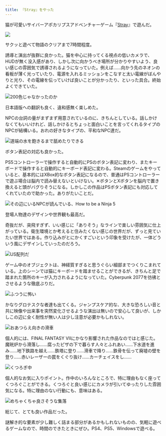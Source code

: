 ```yaml
---
title: 『Stray』をやった
---
```

猫が可愛いサイバーアポカリプスアドベンチャーゲーム『[Stray](https://store.steampowered.com/app/1332010/Stray/?l=japanese)』で遊んだ。

![](https://lh3.googleusercontent.com/docs/AG8NV2YsfBujv2MNDwp280faSJjaf_kBgTFZgh9MuO-MyW7Ud-ox-CLDQ5f7gTg_e88MaSprQiQMiFHdm16GdCcYt_cHxgAaeB4KSclfUXJcVTTsln6ApR-f5bvmqcpCEdw9a_K-s0NccxG14pXOqEPWgXycwdO6x2SiPxkCzaYIJbDc88Xv1KJwocfjIkIJzQr9HbTeK1nzY7rdrvmd3J_1CGXlmHTImhYVmZRDbOddSMqLOiLnCdKuCOONRwRoPveIfYKVU7ajlzkp5QLV_ZTbBxnZNCMzK3295dvsG7fR7Uo_ij3BAGp5zK_p_lzVl5nTLM_VFCj7dfmxagDhgqGR5wcaKgf2Xd-nS5IiaqZPDR6DaSunzbkubOa0C9XNWQjVeFlk4288JIdlHhxM2CVdfVWG0XBKENw-jxK_ypNNUf_yTSMmSY_6THMw89_cw0vIlrKhtGvkoqS_bDELKOuCIym0wSlPqFmLXlAPpRq_VsYG5J4SIciplPRIiy5MbB72LC04CxwQLkegiG5lOCHrnslL8_jQGz1tghF1YaHkZg4EvXB3LDv_kgcQiCs7jUYH1mAD5q_rrNkTczggBYNxTB2zHvx98yLrFyNMPaiHES0TxyZF4heA_u_OhQzI9OdrHDHebpQ_yqMCnYPZJVDAczN2GX4AK_nfeCUYdssbOae0IGOHlNRtpqD9J7_XY_GuI8hzmKVBY4vcA8X4UBGmK9rKT9nGelkxjdhk65i0wuNsa5_wnZ_SAn_JelyLIO-3631LZLpnGLFW_sJcFNGrQ1DV70C43QqgBa6klTBxYaW734ZfxrX4o8har3mFLlcRiktB0ZQ_oz3qA4iTSWTWZDMiTFiPU9MCIMxqSOuGXrvO_O_xWRvH7YNWxBAqE4K10hkT8V2rpz-5mJ5cgGOHnMCqXrknlMSLC4nj53fpCX3yMucyPNeRY8rCy2kIwIaNyKH5m1r88d6IMARpxnpbQL-8Q-e6BoQ-x45CFISHxOqNro2HICunBa_6rMMvuSaBse3Cuq40SH1aAFBsWV-hsCaPOP1V95pOPb5A3NwX9n1QlQ9JcUT1xc_QpngrrLnWf3DnCkhueTqqyFyPeLEpaTNzNHp55xqGaKCvyDaXVcoyU0-koKZVcukBy8OEsUox-XnL09ccOdaahmvgKSRerqbdEMtigUL5z8AOjO64HDo6PrcB_4OiQbu2PR5XOMjXHaurKBxWQiIGAy8NeBvaDDCG1F2hZpns2-gRBoMXhGSBg68FJg)

サクッと遊べて物語のクリアまで7時間程度。

誘導と演出が抜群に良かった。猫を中心に持ってくる視点の低いカメラで、HUDが無く没入感があり、しかし次に向かうべき場所が分かりやすいよう、良い感じの雰囲気で誘導されるようになっていた。例えば……向かう先のネオンの看板が薄く光っていたり、電源を入れるミッションをこなすと太い電線がぼんやりと光り、その電線を伝っていけば良いことが分かったり、といった具合。終始よくできていた。

![](https://lh3.googleusercontent.com/docs/AG8NV2a28yH57QvWYhqJaIto43Df8C-r5GKHewKOZlPr0QKjXzW9br_EUeK0FnIsEprkZey7TYvfKd3cKcJvvANyi6Aa1A-wxcx7UEOiLA3ywJw9gIwdjYpFWSVGkb04tMmP5ZWOT1spcQon0WztY-DZDgDIAfONv5AciKfDg-sGtxVkbc1vUTsijBDz1uyggY4dN-0eYckj4qrbh18fh4sysaHstpZHW6pAMfBDFCRMaZf15iKxfTbYld-BgMsw4ZrS_W_4QOAuaCih3C9RKDMbpEjvqgHWEbRCfh88VZU8M2lFAFwTCckYoFDepjj60PxGC0j7vciUYAB-m-WB6hNZrgYl7VqijxOAtdZD-ze3nqYDzm8AYvoPjOM2M5ctYi_cxn88qEs5n1WjB0K2Ur6PW6jE5NL2ro5LJnVKFuRWGjtdssW4Z_Kxwvz1HO0ZFo0vdQP_wB9vtYI76Fo9QjatPTPzdnlP2-NEKjI86B3oGAQn9YxwSsPVqkY84E32uKENsOk8wVnepM9YgO0tTXXEyQGMN6syQPL_n3gbuibXkUI0OvX3MNxJ7evGspwx_gQLH88SLqC8RhwbwFUl_bomOgFKEHP-CDROb0czNychbJoaNCIqx6XZDtxv9ExeeJh7kzgzH3ycWx4_-q-R6f9NXvzkXa3q47OlpIGHVUH4AygsKusSeXj-3dAPxHttBZarlAPjwOxN0Ryk9ytYEmwkG3XrYoe_7vUiOsk4PLIq1bP9AVoCMBLiLn1FdFl4jYMausaBHKyrnoX7WGEeyh1OmwkzkWpQwQ-Nmx0_zn9pOB-bjiJdWsYwJtShQcetVW_rlkQE67Q6OIUJia6DbgkyvlNi4rhBbZ5e5fL-UAsAdMehrFtcq0Pxi1cQ93dtQp90EgO9H2W5vlhvh02SoLWbi1WglVzHii-ZJjgKr1IkzUTxRYTOwMa_vml8ehAaPZnxv3_8JAT8HKHT9YOBEV-H0TV5uz4iDmw5oFn-iq9UPXc21NCxIZbUGRZ77bikVYf6dw4NsHIqfYaOK-FgetSrtDA-T4C9xHF9IJOoAAr1D_Z8FhBIZWV5s4sT68rBMwPWsRT9RHBEsSxQQSNA8oCC0SpxUla7FnaM5dvJXM4ujWTkNAKh3gdKIz4Cm6o1sPlNHwRPfqt4M4qatnQRt717bv8rACgtzmTQAIlyEcmDd-rwMoGP9RQvBb8-OT_VcCmHX0D753ZnZ7PVqM5IgdvOJVh4uXI2ZPcBpUAYiz0SLF4RYUbTlg "200色じゃなかったのか")

日本語版への翻訳も良く、違和感無く楽しめた。

NPCの台詞の量がまずまず用意されているのに、きちんとしている。話しかけなくてもいいけれど、話しかけるとちょっと面白いことを言ってくれるタイプのNPCが結構いる。おれの好きなタイプの、平和なNPC達だ。

![](https://lh3.googleusercontent.com/docs/AG8NV2bNbav9Ig-fVDvnrncqz0A9Eawn9dDNFQS6cOVvbbt8s-JE6IbcJr4hBsQJawcd0CPO-4UlxleJkRimBRYG7qBxzcupbDxTcP3K3OKY2NzyVSUb2IwUtgWcHWlM0TZSj2ooCfU8C6AJQx3muVshNX37bW0XY_nGcfItKk7--JGl-qwmCg2mSQIepKzSWlT2EgItkSLo5NxBqFaVTNMgRyaHNaOuWuI0DqPmz_e6Vf1WQtOB8kS1DjVJvzSyHNgwHsheCEz6GW2dfdmYCO3xHhdKaKUhK-mSoEl_urw53UpbabE_bbXhU0TF-Y8w6m8KbCzyEOtJXSCcszWyoymQueqfjun5fe5RGMGwvyG9tNjEc4pgCHTxF3DI4L-HwmZAl6eNlyD5QdqtTphB3hKFOC72S7zlxTQZbRIur9JFCreu95eGEvLBCVSgx8x3hErqjhafyLGZNVckQ_8EkvLVBEX2EpgUsKcsjZAp0IPVk0pXl2hxZI4A7Y-dENke7co6w44jSQSDmtmdPjFbdqGrt7vhdT7d2Jz46W36E8pTdlWn34a0TKf62L9fEWWpFFRFMeMYwRWH9QWO89J6N45swhnOikLfRYKTkvscCRrLmBNkhbdn1kPRG5WP6JMHxfbMJMOLkY1bSnHSNbRmQtLlIR1lcCVZr1zyx1gIL25_ZOfxmVDfYLeAa-V-wDUv142xDzHDv-E8NiSJWnpYr6rrsXai6Dm0PuDye5UiuNRmwhpZDY-DC9q5BczeIhacyNtvjRfwhxMxD3s8ZwapH6-Z3MuZP3OzKMaoEEinEMR0sPiU_VwBaUh5BkWHp7gEXBIVb1ewmlldMAOXeb9m3xdLI_F4xCwMZ_1vnqNCSZET-uyTNMp9HyjvaAr2PVTUWrdrAAIVrEfCcgPP6NTqiu_57H867j_TJmWOK0OUIVIgE7v9iwya8RBpPtzw6rsnYskt-SejH9M0xn4rXnkkRt1NQnR_-7MvI3Qj8ptB1cEEddViqUYyUG_B1eWkXUqEJ4hzaAdr8DlovfIKUmWOdQyKaZ--u0jD_CNWcpuTq945eWxsbVVFl1yjMpAvD_OvsAseKhGmGSvAJ0ZrR-dWGROPBRhV3O17kQzuf80D5JP7pmH7DXJ5EXKmewxNzTwAFFfeHN177VOLZGCUVABCvDR8iKfdHVzy-oKapzYm38DEr7YpoB2pEn-aDjbYjKKNNtpqpRvV7it1IJenjP_FI4laqpWCHQQ5M2R99vXTRK82bjI2pFkP5g "道端の水を飽きるまで舐めたりできる")

ボタン表記の対応も良かった。

PS5コントローラーで操作すると自動的にPSのボタン表記に変わり、またキーボードで操作すると自動的にキーボード表記に変わる。Steamのゲームをやっていると、基本的にはXBox的なボタン表記になるので、普通はPSコントローラーで遊ぶ場合は脳内で読み替えないといけない。✕ボタンとXボタンを脳内で置き換えると頭がバグりそうになる。しかしこの作品はPSボタン表記にも対応してくれていたので助かった。ありがたいことだ。

![](https://lh3.googleusercontent.com/docs/AG8NV2YG3rSELyz-4ymT4ExTiDh_d43wdkNgS1hkVNTCOVMoaUh88pv-FVjQfEfYWS8XI9unuHj4i5wyayRnzR1pDDoj0LBk8xHZwpgesGRD9u_podv7Jhz83Dd9nXDezfMufMdicVdo6B0d7YwjgN78WOQdeyWv7dj8XCKhMcfACkV0O-wNocrDCQuioQNIo9lMlj-c9twLp6z824k82fmqFQfweVWpSSa2v7fcMFFNSfrxS8UPT8CDyJ4Xqjimf6fxN8GXeHP5Hv6xftyXkqJDkwGvWejKbP0kgdQxKqffyenHnLVdMbV4aH0E2fQ47ir3HAanVhtS6jGEZ87pPLS4uXmdjPBCxKKjhGWi7x4nCCQI41rYoPuqH7hTVxoS4A2MKtxRE6JfD2_Xr7jgBcyNAKLp11Qd7bfRVku5-zgk1n79yYgsWeNzodSsi-5O-hSQjVP3hOGtmUI-H8FAwi3CdKx6Q1pJGQ6zcs7xJStk0GXpRmy9krrfhe96ACU4bHSVPaeJ96Dsza38Oft2CDSrKjDxG7zg8q7mo92kvYvW3-8DziisbP5be57VcA7-67VoQcybhb_ZjXaKNmJyRrlVXihxerykzkCIgyyvkvHGyN5BJuwDx8_azWz3YsGwWCWechfiuyf2pD6UKK6J11_bG6SkFrqjVFPl7ZYXT03JlYb4MaDH0-0wMVMalYAsNvZhuKLtRfxWSXYu_6wZCmUGZ65dWItYmu8nTWVWeVGk1Fsyt2o-1clBePYOoNhNvJSBtGDRKlGa8t0WZq891xE8PdwOxryB1oyCXjyecRezyCSjJjnfWci2O3kSrVpkcppGRTMHV2GHPxp_AYcW0sVe5B2dNLi9uuhoKBIh5pOUCU6cJOYjRk-iDE61Baydd6vQAnWbozEPDNU2uAymn3o_ntq0IxTxGzpn7J108d6cOxvZPU0eoxPYnrG8UzwnWYLwMTDv1L4ckZNbAMSmwMt99t8IPhy51dwm6q8gFkLFSXLSv3zIXg17_DOKCed-1mDjDOm5OtINlEbj5ZclMJ5QRtf6IJyyimQbSv6yhChOWpvzoN5zipeLwfBW1_fRUI04zlG4OUvCbjVVkJRMr8Xe8f974w17lU3RQWGlrG-Mid57QkAsFXX_dBxrn2be73C_naI9c4h1bEs_GLL26Xj7Ll1vYPMZ1j-27XdqAlUC-U7mEB2USr-qB5sZtoJGP-vBiKZlT6z-KDH_MG-FFHVQ4_Seynnm7lugYdIWqtaxmBSLrN8BuA "その辺にいるNPCが読んでいる、How to be a Ninja 5")

登場人物達のデザインや世界観も最高だ。

奇抜だが、突飛すぎず、いい感じに「ありそう」なラインで楽しい雰囲気に仕上がっている。衛生環境とか考えると住みたくない感じの世界だが、ずっと見ていたい世界ではある。作り込みがとにかくすごいという印象を受けたが、一体どういう風にデザインしていったのだろう。

![](https://lh3.googleusercontent.com/docs/AG8NV2bFuqKNCMR7grLEesPMxv4Y4fYN5vLiH-N5OGskedhYgYDFh_gO2TXO-8mZsDrfn9kSiIbGhQih05HGz88ucR_WtL-l4lSAaIz-6wMg2mt-Zp24pUh7iA1A0xRo6WJBeM-LbYrAWMjx7AfjKi9z6jYYA-gHa_vYj792mLApmoxs6kIQN96uDj4cV8iFLqqLMgn4fvrYVi1TqGAzeEs8CvUall1qtd_MbdWwKm_KAGZ_xmfOb-r2YXSkeMrLM0zh6D_pqp5HxNzMCMn3C0MuHm1Gj5ZhKQD42p2FNOJzaF95Dy8w6ADBz6epj8Nh_Al6oHSBP7ay1oqghLXRPQ1wO8fJDYY2D-AGRk6bsqKPHUHsIf7henJSgJJHaFgrIol_m31_DZv21XX-tCn5K5KuMS8GucYvuDiv1wSWmesSstex88x47WNOUGI7_iwiPlRET_mW4IbP-ZAlFeFteh4bBj7EKP4CwgnVk_QidrGINMoTQ6FXrc3pBdD98zXFrhVVQdktkO_1HYBIX_U3PB0fgkfk-0upKwau5igQcbBxoYZEIq6FG7SPg4bKEESIZmoE-BDNM9XIxTuw9Vunla6lzX2iqql3JGsk2J0ntuZMIRVaasAHneQ0eWGKlcmEsyBAUd1a4wzlBmKjtlggfEcSTl4TbXtbop5HbrJHTVulqqwD4ZCl0j2JwLKwSzQW_SkjMUWEQxa3Up1Mjp2SEIAHNaj261xPsjsq78CmMLM4n4Iz-2hZwhLZ3mpY1-06bTh7xScXH6KjBqcORAVzhgD-FpTiriMxMrqrTYzyRTY5QN60lHrJxgMuxu3cd75zvXeVD2gayW4MXrCDwfHNHDvPuZrEhluzf-AVi26yeQoH6-TFLsoK_4aGLgHkL2FpuHvM8qIiYmlofSqE9XPx_RRD4vHjge3gq5hxDqKYuJFWuc6aSi2yOInAdcVtAmLqPtY3e5Z2FsLsk5I1l7tEIFglPVIpsKRwAxVqeEW9hAvDLcJJNjUZu8DWdSJ0KO1ah-nYcLwbFRw0kVgiIFVWtjUU0AitVEW1USDrMfKsXG8UF6_09izyqco4e3Xn1JHKp-OFSQWskdEqwskMvfuRT1kEtdLDMcmnEgbHRNPa_KcUHyOQA8hoYNoKFFlNomWzhilM2IXZQL0wg0iXQp_qaUthIUgxbVQjaAVKG6YGZaxFxvxxxf1p66RmwW2-e5eGcvJXSRARgfPgkuUmlG1tx2WLRf09LJYa_PD895o6wnSfKN3zFHnwjw "US配列だ")

ゲーム中のオブジェクトは、神経質すぎると思うぐらい細部までつくりこまれている。上のシーンでは猫にキーボードを踏ませることができるが、きちんと足で踏まれた箇所のキーが入力されるようになっていた。Cyberpunk 2077を彷彿とさせるような徹底ぶりだ。

![](https://lh3.googleusercontent.com/docs/AG8NV2bdW1CN06K9YBOw253dOjx7ei4Yw1QfCwQofj1gLf9JbCs9XG9v1thwdLF9FUbeJsEtOcI0QAFKBRr12tGtz2ZJ26R1GvPMntBhDP-3xAGogE68y2FjHip5SjQmZ0wgwBXaTtyrWbfH3G-XAyInZN9DVU3X7pYuYCUJXWoaROGj-0Jqu2xgkCwleey40a3qF5drMKW9k_9Hov-6si8bRTqglvrTQRb2f5vrpZ8-7Eie-PN66urWNhL8kfxwqQa-k12DV1cZV1JjfwfiJE-7T1KY3ObYCL8XqRsL7y-4ZZTCPa2He4R23llIhZJg6wqyeXSuW_FwNPwD0Y9Z1IZ5zmLLss6pmZaMrwAHLcwgb6GPzGIVwTccQmE9g8qPC783ARzHCUMpGOxb-CTEd_nPtKKVAkBy2mwojypMzIituB2Yv48wHILfaDQj8gBV9GfVbznlZzZX6ucvzqBggR2iYp4yPhtXU0Y2bQj2vntDfn75-7vaq_WZrrsXsOr94f6u2q_252TmTqpkdyHjUI_NV8tB8p4IQ4Ln-ceCXIX_8lBtXQSa8LzaHk6d0M2xXXwvvXsv0GmzmSR_KIpdumryyVphEaNBYKCAmABUUzACJTuMO4nkkbLGEQUTUnS7u5NNSTu_qRst3eNW46gtFtDhnMjANs8hzscC7OHHae9CJnh8j2g-kZTdp3LI360fJQcC7e5tSQ1QWlrHk1RL1DbV18w9Ec7qbm0fBk3GuK8oepeOY_yDhhDCU5tZZeU2JtReEB0yp8bVh7-rbSlqtXbQpEO7VjApOAcQ6GzKrL_kaeNhRfgmivD5bnsNzZ_5ChUlD8nEcLmGt02_LeZW4NBDgux6VLSHeqIkXrfgmJ410tyGHeVMxlwk6UCw0WR9eWEYjAd9mAGAuH6jMlnDhL0hH1b9XShRltNcy0XkgSA4o7W8FT0mS74RLFyvTnZleFU2_bmvEfKYeuspY84Bt2-EBYcchmLsp5cjgjSAPvqNY7G-m-PHb8_SbF27ktkhHm9uxxB3zdP9cFiTxuP7empYc-Kna-s3Rl8NYsT9GBhFZdKLBW879NWZ7nNWiE3_erD49rByOknfg7wGnOz0Rn7KV4_bWMNcYIuP8lyrfXAy-brb43Ms_FApRCGaofifvAT4fdBoBMca0oq-chAoQK35_9gAiAXgt8tQiTnGvqT0ss_gOkVBVWjHvD-5r44qLiDfzcLb22S7jCIgx7-B_7H7DLvI_6F__xUiuDsKvsAtJGaFfiTKZA "ふつうに怖い")

かなりグロテスクな者達も出てくる。ジャンプスケア的な、大きな恐ろしい音と共に映像や出来事を突然変化させるような演出は無いので安心して良いが、しかしこの辺に全く耐性が無い人は少し注意が必要かもしれない。

![](https://lh3.googleusercontent.com/docs/AG8NV2bMW4liqZxNhvcyhgpfOXM2cuojvRuYcJAH647dklIVFkB7LdnK-t2Ss57bU2mMbjCsqSvps0qlG31LJ5CuiqMG-sLcMZAapaByIl3p3phePJIFNg830Hk0Sc1OS2AP_j1oV4lyi2QbpTCDCmwgfIoOimQST7CvrnEH1IS43GDv0UTXTN1K0A-kfC97kwyW1GjiVjmTNTDJEV-7YiFPiBN2xva4RY7glcLuLNckfS24maDoCGzAnjhmCZKV530Y6vmfHrKMJgO3r4kTdYq4APcbCUGpqLJvmul5kKM6392xBB6_OXbiw-IkNN29gUNo-R2grGeJqGd4ts1us8ki_2HAdYyA0hvT4H_6bX-QgkxymfHUfsQ8GsDLxCv057XrFXHMQPBHyirB50TTvyYisIt-UHEelfs2nu8BwWqNkoNHmnXkKTcXTCdHKGN_3mGdkJv1v5BM2vyjYV2UnrKD-gQctP3gsS0MX4qn9D9u3MzsPk25vanh268wTRI6da5b-4bBQujTv-mvqEkU5lsGtKJNXB6TJN0Y6h_wms3GL3zkRUCAm1MGufHMyibme1He8zU9dtC6SSIkQb9K_T7i0zfnIY87Ec0V9gcjynbEusSGXbP-IST5BHRrsWdrIVHG_YK0okVj-xbNm3LSCaQS7MV1xt3wTNjqIuhlL9lg3-H7V4Gb4QyZikae_kVJ8RFhCgW15XPAlrdjdbb6HGER5S_gPxW63GftHta2nsDjOSAQsOQXyy1brFjIaqLUHP3xLcPaz3BUZtlqI_1Ah7stXIkNapUHckURkfISQhbnAcgrGmEVdIGeeaz7D3-oX4E-rOlDRozmG6LW68HTDRPJ1ajJhrsAQUDuRMY00-162Ha_QBdn99BbwGOpg1igpei_X7I85ge8vEIgNSmHRZjynmBmz1Y5DO0hPXLuBgY763cwwhDFd_u0Q4r1mGCOIzxsc7QeYhBFKoS0_g6HaM30nmQAxFcjdaXCg6H-X14pHtiUpc4unpKntEy9dhQnk3nnEPsMfyNH0VGpC38kytkAoeGLA8rDwUZXbbhWRJ-WwncuGJW10a9ihdkiv4htJQd6r42Yiu81NGax170m1FXb1tbf6KiZ_DduGXnDLv-zMhxrlTQ3eqHDhnWXUpIVh9S9SLvZE3oIqEpByXpsp-Ui906OJSWM4r9QCrZtegmw62cb1B_fVo2dw_QdjqGQh6GPrKosJRFDqJUagv8avJqzXQHSBw-AWqyfs2ZzxQO9u5naF6zitQ "おあつらえ向きの滑車")

個人的には、FINAL FANTASY VIIにかなり影響された作品なのではと感じた。魔晄炉から滑落し……腐ったピザの下で暮らす人々とふれあい……下水道を進み……地下鉄路を越え……鉄塔に登り……滑車で降り……鉄骨を伝って廃墟の壁を登り……赤いレーザーの罠をくぐり抜け……カーチェイスをし……

![](https://lh3.googleusercontent.com/docs/AG8NV2aB_paFmbvBdmjoGUGONc5fnlkN7vhS3G_jKSkbPbsW__2jqx-WJPgV2y8W7jmMM-B7u9_W1lUnyV57al7HUqUkYpleDEu9wY_k6HD5kpcLB4m179Ug6JlOehPDnVJYsIVVimRqmZETiW0OfFjCDp5_vJk9JCyk9X0v-m3GcjgrueciGyufCavpXB7FDJZ-O3ALAdpwis6zlmmYbV5mSfBO06mYIktf6G4l-oRY1JSanz9iMn4csxeT3SGmyPFyk0kspMIuhGLyl8uNSJfC3YrBSeufl_0nF4ObtJ5yTPNhgLKMwj4pW-k6DnrA9D_RfvyI8zka7XTrK-qQQUWWQ_ZpEKuEoylpmw0YTHESe1OhDNa_lb4pD2ZsHrHtsaetEEC3auRyc71qKaN9OZLv-akd6BtcN38hpTH_kmdm9zzVxOqOBYT6mg6NuPRzZZclvNyB1BOs582sqgzKCvxqJF1yY3AAPQouD5x_048jAIEEmbArTo3VtEQSi8YV-jmwpFEY9TucQgFR1b6T_JbXsFlSAMsgA3OnUO4IFbEkaN4-NS3a2eSQqB2N4BMFHGH8QDACCl6YWSIkRnmkE9dBoIghyXQYqQiCKmMO6TX4Ga2VlJpwP68s5zbc6W3UtYkjjB9SMnbn9OaLfpEskB6lZHrXdib3R5HuOVGp7jJW5rCGxxvocLB6lnMXqTlsfUwppJfZFvFw87phnbU8F2WWPKwq-n3QLyq8GR7UM46m8vFyon1q5wO5NfayS6Vac2OJ0I49IvJnYQZVTqLl6JRLsuDv6t1MxK63bQENA_4gIsHaEalEvjVkN2RJTjFwyc343uTq-LQfMd2eVqO96aUCWXMZPvMbWHsYi0zX3vPoSS-2-USmY9cbrtFh5ltdHkGvoxYIQYK_tmRFkKC9JDsPSkte-0P4nB2ReSHGzVRjvEnYNW15T7CtjdKN4o-Pz-Lz-Ww6wUNrfVF9eUurGcJm3QN6ZcvqWhjAOoGg7CHCd1w5cUjLHjx7VVWQwfUmVr1kRrUVwv8j5el9aV17ao52ufxAQ59H5_FdkgF9cmH1PAkkGIxT_uPmRj7ZXSloWNPlQKUcdx9cu8FCu6znt_d1_Dh1bMnn2DDvcS1E2ZAO5OCaP8VPWotvSnskz6UiLUHq9VjCIOC7xcmwOxVVXq3UAdLp8aLp-vl6DJtt02VGiy0WaSiLI6_5MBollls3MvdllDrq6Qqgc4uQ2Nhjk-ZWJ3S86FElPg0Ls4IhiYb6OH36c_Kyrg "くつろぎ中")

個人的なお気に入りポイント。作中のいろんなところで、特に理由もなく座ってくつろぐことができる。くつろぐと良い感じにカメラが引いてゆったりした雰囲気になる。特に理由のない行動にも、意味はある。

![](https://lh3.googleusercontent.com/docs/AG8NV2Zbg0lsVR2SOwgc62UlhgZ2S24Mjn_JJJyIrdowDNOMKQbLJPItC-fv8YVMz1AkYi3ZXaa-gvHbOKt9RfOOYI8DUYlUQZ7rPkNH_RrFltFxHnY23oILMLRXCTgU4t0Bd6T-CuKNKEx9I6uktBbXxzUF1N8ZEIwmkKL-JBDKxM4a30EVNrLkQHP38I1vwIVjNOEf3p3dtLDnrFNXQmhYelo_9r1tzvoqymmpSqGLq194F9aPHMxTXOW8T1a9MeHps1RTJJw2wF2TIGlQpk13z6qR6aJYLkallU4Ik4zVZuLnaUVxUKoYyIQmszkdjdBwoDebZiuKtKxTD6yXmpzxSh0KyAuJnVFgWiGaS51fuUnMqnKpzIpUsc7wGrpmmicuo-IzIxEMTvAlNBSTXI1e2LzTXUU75v4kp8HD8w09jzCv5A-r79vcaa_BS195ALxNLEcwmsNrYV1QD19-tH9JqCJ0xkUP_NnHhu3BO3U3WHwdYEUae3Dnhcnq9UakL56LMh-wiyJuK4xybEP7ybWIIBpUhFDN-7QjDGOlQ-zscAkMX5-8fwOnAJi3ro6bdlBoEUqLQ_5HMBR6TOM-GPDOWiK1mK_Dnp4E9Z_TFEUpzjEoN-bbjvYg94sLMWE2LKEcbR2IpExfj_4-FKktG_5Oc_vAT6jYXoWinrSnu3mGHwG_J_24Atvo4a__jXhcDBsgVbEG9ZcNU2UN9oHm5Lgt2qzKA6ZIJ0erHyLWr0CmIQ9DWHp528fdpaGFfWFveYs0JhbQI__ZnyqA9b7tG9ydHHE-hrfo3RLVu9sv0GfybYvEGk9aUZZRkmJc2FS0E6X4Fl5LVoGZWtPN116S8E72RMC5xCSd9g0cknw0SABIwW9XY2Z6CFHE-QUoHSDQsknLW34ew1bLnpw975Gw-3en_lkEmyKCGRbrkhibep7Gq8gNRwpAK1CCm76u29WmnqElAzj0VVGfglp82WphaLsQIgC8VYKiddY86MUlRZv9MoX_ZgXE8DLZ4f2PwN9Dh1GyMNYUbP-_-OsjYTpOAo1B1s2-H_OaeWp-eGMr1FmXufasKo-N7J6mG9Nu7OMgPZ6Eu7wYDFUGYbnAJYiFtDB7RxDjPJrNvB51cV0H_PtMOYZrTu2wQdTVwbhpWNqla8uzhV8Fbo9NrohGw08uLDJdfqkiBjvQQmW2rNNJVOLP0HVzqA0uJecIvLyzbSTtoSAWFHSeDxwId9MOX4V2IWdpz7m-d4e0iCskiy25k_-5MhZx_o4k1w "めちゃくちゃ良さそうな集落")

総じて、とても良い作品だった。

謎解き的な要素が少し難しく詰まる部分があるかもしれないものの、気軽に遊べるゲームなので、時間のできたときにぜひ。PS4、PS5、Windowsで遊べる。
